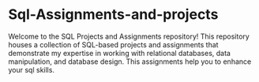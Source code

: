 # Sql-Assignments-and-projects
 Welcome to the SQL Projects and Assignments repository! This repository houses a collection of SQL-based projects and assignments that demonstrate my expertise in working with relational databases, data manipulation, and database design. This assignments help you to enhance your sql skills.
